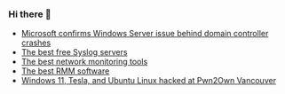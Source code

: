 ### Hi there 👋

<!--START_SECTION:feed-->
* [Microsoft confirms Windows Server issue behind domain controller crashes](https://www.bleepingcomputer.com/news/microsoft/microsoft-confirms-windows-server-issue-behind-domain-controller-crashes/)
* [The best free Syslog servers](https://www.bleepingcomputer.com/sysadmin/guides/best-free-syslog-servers/)
* [The best network monitoring tools](https://www.bleepingcomputer.com/sysadmin/guides/best-network-monitoring-tools/)
* [The best RMM software](https://www.bleepingcomputer.com/sysadmin/guides/best-rmm-software/)
* [Windows 11, Tesla, and Ubuntu Linux hacked at Pwn2Own Vancouver](https://www.bleepingcomputer.com/news/security/windows-11-tesla-and-ubuntu-linux-hacked-at-pwn2own-vancouver/)
<!--END_SECTION:feed-->

<!--
**frankenk/frankenk** is a ✨ _special_ ✨ repository because its `README.md` (this file) appears on your GitHub profile.

Here are some ideas to get you started:

- 🔭 I’m currently working on ...
- 🌱 I’m currently learning ...
- 👯 I’m looking to collaborate on ...
- 🤔 I’m looking for help with ...
- 💬 Ask me about ...
- 📫 How to reach me: ...
- 😄 Pronouns: ...
- ⚡ Fun fact: ...
-->



